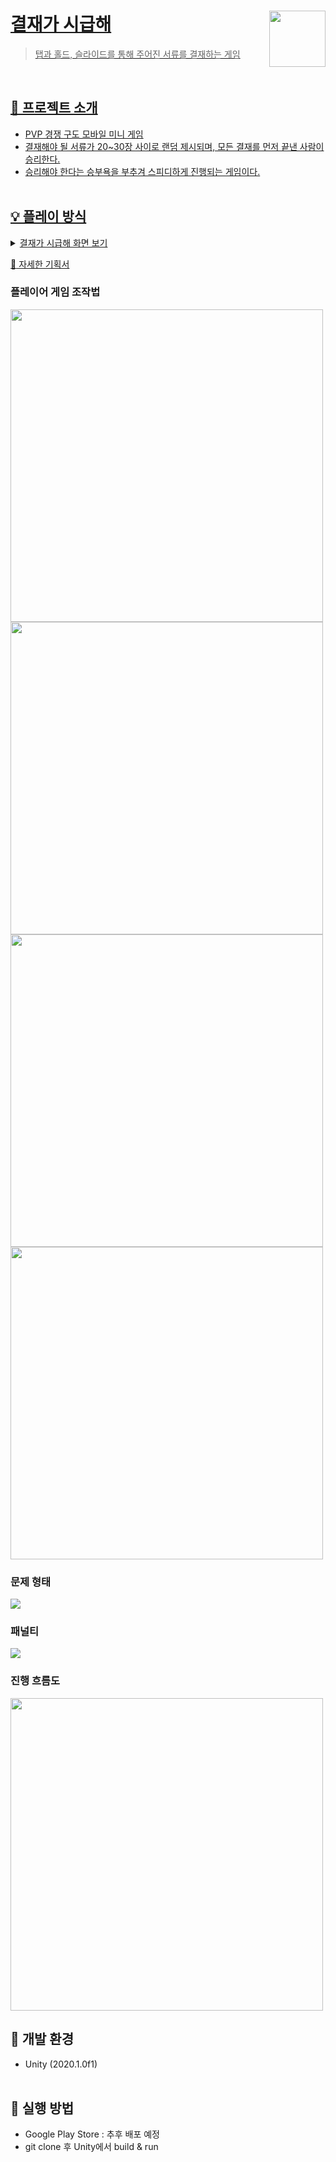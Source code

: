 <a href="https://github.com/TeamOddStampTeam/Payment_Is_Urgent">
    <img src="https://user-images.githubusercontent.com/69100145/217304745-21aad938-31b4-4615-b8e2-874773941657.png" align="right" height="90" />

# 결재가 시급해
> 탭과 홀드, 슬라이드를 통해 주어진 서류를 결재하는 게임

<br>

## 📢 프로젝트 소개
- PVP 경쟁 구도 모바일 미니 게임
- 결재해야 될 서류가 20~30장 사이로 랜덤 제시되며, 모든 결재를 먼저 끝낸 사람이 승리한다.
- 승리해야 한다는 승부욕을 부추겨 스피디하게 진행되는 게임이다.
<br><br>

## 💡 플레이 방식
<details>
<summary> 결재가 시급해 화면 보기 </summary>
</details>

[:link: 자세한 기획서](https://drive.google.com/file/d/1JA2BYngBUecnbx_zKqOarGxcOErJCrON/view?usp=sharing)

### 플레이어 게임 조작법
<p>
<img src="https://user-images.githubusercontent.com/69100145/217306240-3cc7c967-36c0-498a-8a2a-1a9eeae011ca.png" height = "500"/>
<img src="https://user-images.githubusercontent.com/69100145/217306387-ba816f0f-c3b2-4ca7-a181-7d0128600a52.png" height = "500"/>
<img src="https://user-images.githubusercontent.com/69100145/217306505-52e83d4b-2269-49fa-867a-db39c272fc97.png" height = "500"/>
<img src="https://user-images.githubusercontent.com/69100145/217306601-049bea5a-27a7-4725-a75a-8b02a5baf4d4.png" height = "500" />
</p>

### 문제 형태
<img src="https://user-images.githubusercontent.com/69100145/217303146-a9909276-c596-476b-8882-4489df612ff8.png" weight = "200"/>

### 패널티
<img src="https://user-images.githubusercontent.com/69100145/217303040-6732f5b9-4323-4d31-be68-3aaf4f98b50a.png" weight = "200" />

### 진행 흐름도
<img src="https://user-images.githubusercontent.com/69100145/217302948-8a24901c-ec1c-4d98-9730-8dd5837ed09b.png" height = "500" />


## 🔨 개발 환경
- Unity (2020.1.0f1)
<br><br>

## 📌 실행 방법
- Google Play Store : 추후 배포 예정
- git clone 후 Unity에서 build & run

